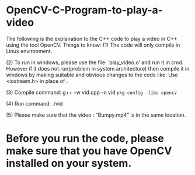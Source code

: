 # OpenCV-C-Program-to-play-a-video



The following is the explanation to the C++ code to play a video in C++ using the tool OpenCV.
Things to know:
(1) The code will only compile in Linux environment.

(2) To run in windows, please use the file: ‘play_video.o’ and run it in cmd. However if it does not run(problem in system architecture) then compile it in
windows by making suitable and obvious changes to the code like: Use
<iostream.h> in place of <iostream>.
  
(3) Compile command: g++ -w vid.cpp -o vid `pkg-config –libs opencv`

(4) Run command: ./vid

(5) Please make sure that the video : “Bumpy.mp4” is in the same location.


# Before you run the code, please make sure that you have OpenCV installed on your system.
